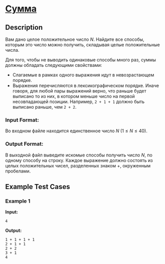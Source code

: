 # [Сумма](link)

## Description

Вам дано целое положительное число $N$. Найдите все способы, которым это число можно получить, складывая целые положительные числа.

Для того, чтобы не выводить одинаковые способы много раз, суммы должны обладать следующими свойствами:

* Слагаемые в рамках одного выражения идут в невозрастающем порядке.
* Выражения перечисляются в лексикографическом порядке. Иначе говоря, для любой пары выражений верно, что раньше будет выписано то из них, в котором меньше число на первой несовпадающей позиции. Например, ```2 + 1 + 1``` должно быть выписано раньше, чем ```2 + 2```.

### Input Format:

Во входном файле находится единственное число $N$ ($1 \leqslant N \leqslant 40$).

### Output Format:

В выходной файл выведите искомые способы получить число $N$, по одному способу на строку. Каждое выражение должно состоять из целых положительных чисел, разделенных знаком +, окруженным пробелами.

## Example Test Cases

### Example 1

**Input:**
```
4

```

**Output:**
```
1 + 1 + 1 + 1 
2 + 1 + 1 
2 + 2 
3 + 1 
4 

```

